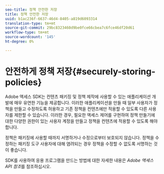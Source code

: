 ```yaml
---
seo-title: 정책 안전한 저장
title: 정책 안전한 저장
uuid: b1ac236f-6637-46d4-8405-a819d6093314
translation-type: tm+mt
source-git-commit: 29bc8323460d9be0fce66cbea7c6fce46df20d61
workflow-type: tm+mt
source-wordcount: '145'
ht-degree: 0%

---
```



# 안전하게 정책 저장{#securely-storing-policies}

Adobe 액세스 SDK는 컨텐츠 패키징 및 정책 제작에 사용할 수 있는 애플리케이션 개발에 매우 유연한 기능을 제공합니다. 이러한 애플리케이션을 만들 때 일부 사용자가 정책을 만들고 수정하도록 허용하고 기존 정책을 컨텐츠에만 적용할 수 있도록 다른 사용자를 제한할 수 있습니다. 이러한 경우, 필요한 액세스 제어를 구현하여 정책 만들기에 대한 다양한 권한이 있는 사용자 계정을 만들고 정책을 컨텐츠에 적용할 수 있도록 해야 합니다.

정책은 패키징에 사용할 때까지 서명하거나 수정으로부터 보호되지 않습니다. 정책을 수정하는 패키징 도구 사용자에 대해 염려되는 경우 정책을 수정할 수 없도록 서명하는 것이 좋습니다.

SDK를 사용하여 응용 프로그램을 만드는 방법에 대한 자세한 내용은 *Adobe 액세스 API 참조*&#x200B;를 참조하십시오.

